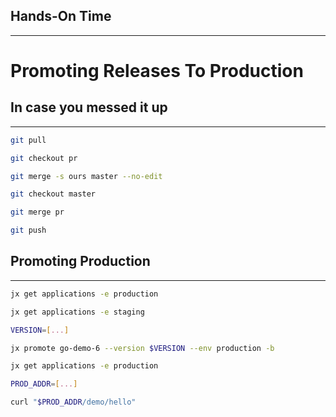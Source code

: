 ## Hands-On Time

---

# Promoting Releases To Production


## In case you messed it up

---

```bash
git pull

git checkout pr

git merge -s ours master --no-edit

git checkout master

git merge pr

git push
```


## Promoting Production

---

```bash
jx get applications -e production

jx get applications -e staging

VERSION=[...]

jx promote go-demo-6 --version $VERSION --env production -b

jx get applications -e production

PROD_ADDR=[...]

curl "$PROD_ADDR/demo/hello"
```
